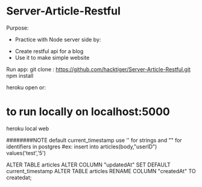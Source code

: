 # Server-Article-Restful

Purpose:
- Practice with Node server side by:
+ Create restful api for a blog 
+ Use it to make simple website

Run app:
git clone : https://github.com/hacktiger/Server-Article-Restful.git
npm install

heroku open
or:
# to run locally on localhost:5000
heroku local web 


########NOTE
default current_timestamp
use '' for strings and "" for identifiers in postgres
#ex: insert into articles(body,"userID") values('test','5')

ALTER TABLE articles ALTER COLUMN "updatedAt" SET DEFAULT current_timestamp
ALTER TABLE articles RENAME COLUMN "createdAt" TO createdat;
